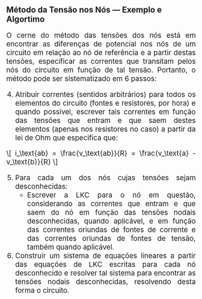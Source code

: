 <style scoped>
    p, li {
        text-align: justify;
        font-size: 14pt;
    }
</style>

## Método da Tensão nos Nós — Exemplo e Algortimo

O cerne do método das tensões dos nós está em encontrar as diferenças de potencial nos nós de um circuito em relação ao nó de referência e a partir destas tensões, especificar as correntes que transitam pelos nós do circuito em função de tal tensão. Portanto, o método pode ser sistematizado em 6 passos:

4. Atribuir correntes (sentidos arbitrários) para todos os elementos do circuito (fontes e resistores, por hora) e quando possível, escrever tais correntes em função das tensões que entram e que saem destes elementos (apenas nos resistores no caso) a partir da lei de Ohm que especifica que:

\\[
    i_\text{ab} = \frac{v_\text{ab}}{R} = \frac{v_\text{a} - v_\text{b}}{R}
\\]

5. Para cada um dos nós cujas tensões sejam desconhecidas:
    - Escrever a LKC para o nó em questão, considerando as correntes que entram e que saem do nó em função das tensões nodais desconhecidas, quando aplicável, e em função das correntes oriundas de fontes de corrente e das correntes oriundas de fontes de tensão, também quando aplicável.
6. Construir um sistema de equações lineares a partir das equações de LKC escritas para cada nó desconhecido e resolver tal sistema para encontrar as tensões nodais desconhecidas, resolvendo desta forma o circuito.
